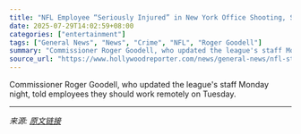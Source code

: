 ```yaml
---
title: "NFL Employee “Seriously Injured” in New York Office Shooting, Security to Be Increased"
date: 2025-07-29T14:02:59+08:00
categories: ["entertainment"]
tags: ["General News", "News", "Crime", "NFL", "Roger Goodell"]
summary: "Commissioner Roger Goodell, who updated the league's staff Monday night, told employees they should work remotely on Tuesday."
source_url: "https://www.hollywoodreporter.com/news/general-news/nfl-staffer-seriously-injured-ny-shooting-security-increase-1236332170/"
---
```


Commissioner Roger Goodell, who updated the league's staff Monday night, told employees they should work remotely on Tuesday.

---

*来源: [原文链接](https://www.hollywoodreporter.com/news/general-news/nfl-staffer-seriously-injured-ny-shooting-security-increase-1236332170/)*
